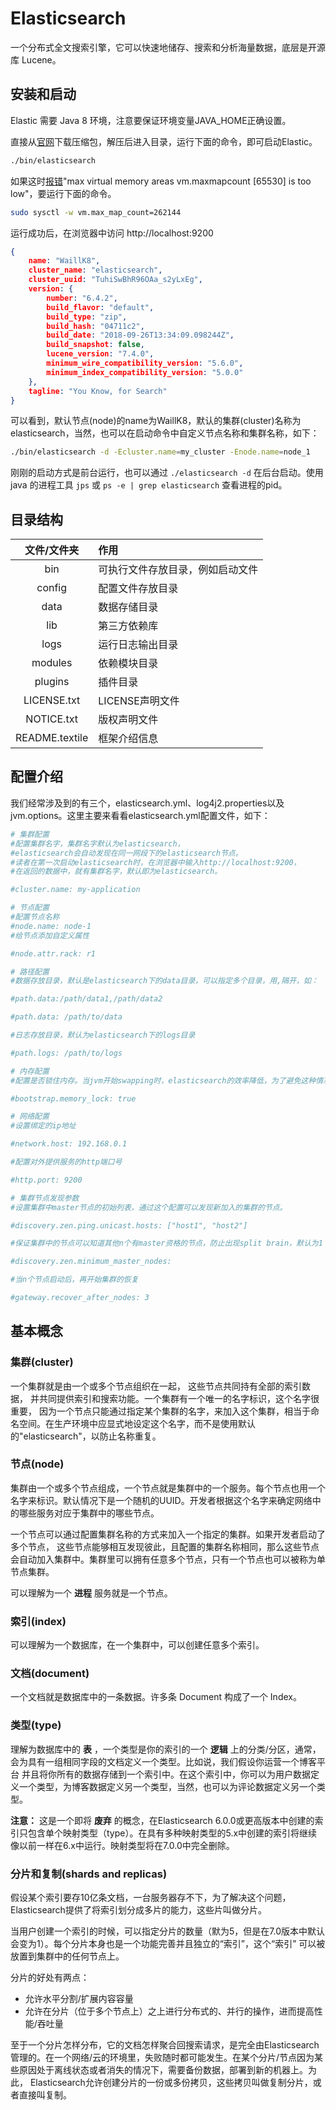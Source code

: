 # Elasticsearch

一个分布式全文搜索引擎，它可以快速地储存、搜索和分析海量数据，底层是开源库 Lucene。

## 安装和启动

Elastic 需要 Java 8 环境，注意要保证环境变量JAVA_HOME正确设置。

直接从[官网](https://www.elastic.co/downloads/elasticsearch)下载压缩包，解压后进入目录，运行下面的命令，即可启动Elastic。

```bash
./bin/elasticsearch
```

如果这时[报错](https://github.com/spujadas/elk-docker/issues/92)"max virtual memory areas vm.maxmapcount [65530] is too low"，要运行下面的命令。

```bash
sudo sysctl -w vm.max_map_count=262144
```

运行成功后，在浏览器中访问 http://localhost:9200

```json
{
    name: "WaillK8",
    cluster_name: "elasticsearch",
    cluster_uuid: "TuhiSwBhR96OAa_s2yLxEg",
    version: {
        number: "6.4.2",
        build_flavor: "default",
        build_type: "zip",
        build_hash: "04711c2",
        build_date: "2018-09-26T13:34:09.098244Z",
        build_snapshot: false,
        lucene_version: "7.4.0",
        minimum_wire_compatibility_version: "5.6.0",
        minimum_index_compatibility_version: "5.0.0"
    },
    tagline: "You Know, for Search"
}
```

可以看到，默认节点(node)的name为WaillK8，默认的集群(cluster)名称为elasticsearch，当然，也可以在启动命令中自定义节点名称和集群名称，如下：

```bash
./bin/elasticsearch -d -Ecluster.name=my_cluster -Enode.name=node_1
```

刚刚的启动方式是前台运行，也可以通过 `./elasticsearch -d` 在后台启动。使用 java 的进程工具 `jps` 或 `ps -e | grep elasticsearch` 查看进程的pid。

## 目录结构

|文件/文件夹|作用|
|:--------:|:---|
|bin	        |可执行文件存放目录，例如启动文件|
|config	        |配置文件存放目录|
|data	        |数据存储目录|
|lib	        |第三方依赖库|
|logs	        |运行日志输出目录|
|modules	    |依赖模块目录|
|plugins	    |插件目录|
|LICENSE.txt	|LICENSE声明文件|
|NOTICE.txt	    |版权声明文件|
|README.textile	|框架介绍信息|

## 配置介绍

我们经常涉及到的有三个，elasticsearch.yml、log4j2.properties以及jvm.options。这里主要来看看elasticsearch.yml配置文件，如下：

```bash
# 集群配置
#配置集群名字，集群名字默认为elasticsearch，
#elasticsearch会自动发现在同一网段下的elasticsearch节点。
#读者在第一次启动elasticsearch时，在浏览器中输入http://localhost:9200，
#在返回的数据中，就有集群名字，默认即为elasticsearch。

#cluster.name: my-application

# 节点配置
#配置节点名称
#node.name: node-1
#给节点添加自定义属性

#node.attr.rack: r1

# 路径配置
#数据存放目录，默认是elasticsearch下的data目录，可以指定多个目录，用,隔开，如：

#path.data:/path/data1,/path/data2

#path.data: /path/to/data

#日志存放目录，默认为elasticsearch下的logs目录

#path.logs: /path/to/logs

# 内存配置
#配置是否锁住内存。当jvm开始swapping时，elasticsearch的效率降低，为了避免这种情况，可以设置为true。

#bootstrap.memory_lock: true

# 网络配置
#设置绑定的ip地址

#network.host: 192.168.0.1

#配置对外提供服务的http端口号

#http.port: 9200

# 集群节点发现参数
#设置集群中master节点的初始列表，通过这个配置可以发现新加入的集群的节点。

#discovery.zen.ping.unicast.hosts: ["host1", "host2"]

#保证集群中的节点可以知道其他n个有master资格的节点，防止出现split brain，默认为1

#discovery.zen.minimum_master_nodes:

#当n个节点启动后，再开始集群的恢复

#gateway.recover_after_nodes: 3
```

## 基本概念

### 集群(cluster)

一个集群就是由一个或多个节点组织在一起， 这些节点共同持有全部的索引数据， 并共同提供索引和搜索功能。一个集群有一个唯一的名字标识，这个名字很重要， 因为一个节点只能通过指定某个集群的名字，来加入这个集群，相当于命名空间。在生产环境中应显式地设定这个名字，而不是使用默认的"elasticsearch"，以防止名称重复。

### 节点(node)

集群由一个或多个节点组成，一个节点就是集群中的一个服务。每个节点也用一个名字来标识。默认情况下是一个随机的UUID。开发者根据这个名字来确定网络中的哪些服务对应于集群中的哪些节点。

一个节点可以通过配置集群名称的方式来加入一个指定的集群。如果开发者启动了多个节点， 这些节点能够相互发现彼此，且配置的集群名称相同，那么这些节点会自动加入集群中。集群里可以拥有任意多个节点，只有一个节点也可以被称为单节点集群。

可以理解为一个 **进程** 服务就是一个节点。

### 索引(index)

可以理解为一个数据库，在一个集群中，可以创建任意多个索引。

### 文档(document)

一个文档就是数据库中的一条数据。许多条 Document 构成了一个 Index。

### 类型(type)

理解为数据库中的 **表** ，一个类型是你的索引的一个 **逻辑** 上的分类/分区，通常，会为具有一组相同字段的文档定义一个类型。比如说，我们假设你运营一个博客平台 并且将你所有的数据存储到一个索引中。在这个索引中，你可以为用户数据定义一个类型，为博客数据定义另一个类型，当然，也可以为评论数据定义另一个类型。

**注意：** 这是一个即将 **废弃** 的概念，在Elasticsearch 6.0.0或更高版本中创建的索引只包含单个映射类型（type）。在具有多种映射类型的5.x中创建的索引将继续像以前一样在6.x中运行。映射类型将在7.0.0中完全删除。

### 分片和复制(shards and replicas)

假设某个索引要存10亿条文档，一台服务器存不下，为了解决这个问题，Elasticsearch提供了将索引划分成多片的能力，这些片叫做分片。

当用户创建一个索引的时候，可以指定分片的数量（默为5，但是在7.0版本中默认会变为1）。每个分片本身也是一个功能完善并且独立的“索引”，这个“索引” 可以被放置到集群中的任何节点上。

分片的好处有两点：

- 允许水平分割/扩展内容容量
- 允许在分片（位于多个节点上）之上进行分布式的、并行的操作，进而提高性能/吞吐量

至于一个分片怎样分布，它的文档怎样聚合回搜索请求，是完全由Elasticsearch管理的。在一个网络/云的环境里，失败随时都可能发生。在某个分片/节点因为某些原因处于离线状态或者消失的情况下，需要备份数据，部署到新的机器上。为此， Elasticsearch允许创建分片的一份或多份拷贝，这些拷贝叫做复制分片，或者直接叫复制。